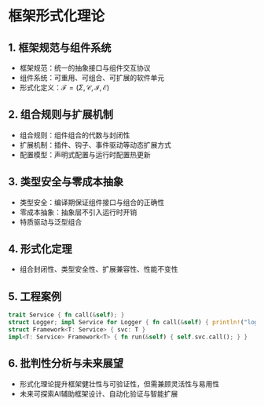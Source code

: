 # 框架形式化理论

## 1. 框架规范与组件系统

- 框架规范：统一的抽象接口与组件交互协议
- 组件系统：可重用、可组合、可扩展的软件单元
- 形式化定义：$\mathcal{F} = (\Sigma, \mathcal{C}, \mathcal{I}, \mathcal{E})$

## 2. 组合规则与扩展机制

- 组合规则：组件组合的代数与封闭性
- 扩展机制：插件、钩子、事件驱动等动态扩展方式
- 配置模型：声明式配置与运行时配置热更新

## 3. 类型安全与零成本抽象

- 类型安全：编译期保证组件接口与组合的正确性
- 零成本抽象：抽象层不引入运行时开销
- 特质驱动与泛型组合

## 4. 形式化定理

- 组合封闭性、类型安全性、扩展兼容性、性能不变性

## 5. 工程案例

```rust
trait Service { fn call(&self); }
struct Logger; impl Service for Logger { fn call(&self) { println!("log"); } }
struct Framework<T: Service> { svc: T }
impl<T: Service> Framework<T> { fn run(&self) { self.svc.call(); } }
```

## 6. 批判性分析与未来展望

- 形式化理论提升框架健壮性与可验证性，但需兼顾灵活性与易用性
- 未来可探索AI辅助框架设计、自动化验证与智能扩展
